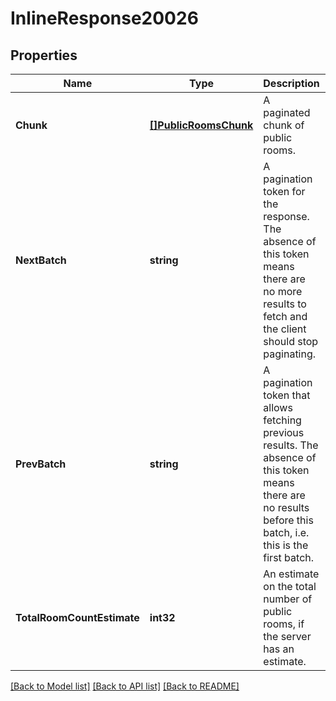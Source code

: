 # InlineResponse20026

## Properties

Name | Type | Description | Notes
------------ | ------------- | ------------- | -------------
**Chunk** | [**[]PublicRoomsChunk**](PublicRoomsChunk.md) | A paginated chunk of public rooms. | 
**NextBatch** | **string** | A pagination token for the response. The absence of this token means there are no more results to fetch and the client should stop paginating. | [optional] 
**PrevBatch** | **string** | A pagination token that allows fetching previous results. The absence of this token means there are no results before this batch, i.e. this is the first batch. | [optional] 
**TotalRoomCountEstimate** | **int32** | An estimate on the total number of public rooms, if the server has an estimate. | [optional] 

[[Back to Model list]](../README.md#documentation-for-models) [[Back to API list]](../README.md#documentation-for-api-endpoints) [[Back to README]](../README.md)



